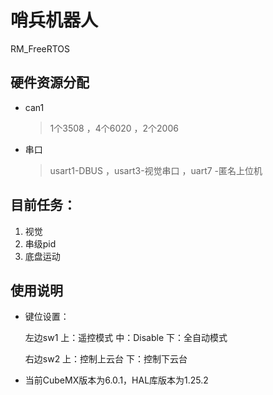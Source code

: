 # 哨兵机器人
RM_FreeRTOS
## 硬件资源分配
* can1
  > 1个3508  ，4个6020  ，2个2006  
  
* 串口
  > usart1-DBUS ，usart3-视觉串口 ，uart7 -匿名上位机  

## 目前任务：
1. 视觉  
2. 串级pid
3. 底盘运动

## 使用说明
* 键位设置：

   左边sw1 上：遥控模式 中：Disable 下：全自动模式

   右边sw2 上：控制上云台 下：控制下云台

* 当前CubeMX版本为6.0.1，HAL库版本为1.25.2
